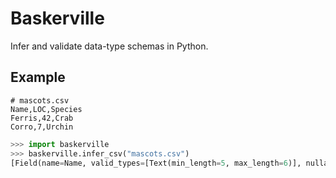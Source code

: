 # Baskerville

Infer and validate data-type schemas in Python.

## Example

```
# mascots.csv
Name,LOC,Species
Ferris,42,Crab
Corro,7,Urchin
```

```python
>>> import baskerville
>>> baskerville.infer_csv("mascots.csv")
[Field(name=Name, valid_types=[Text(min_length=5, max_length=6)], nullable=False), Field(name=LOC, valid_types=[Integer(min_value=7, max_value=42), Float(min_value=7, max_value=42), Text(min_length=1, max_length=2)], nullable=False), Field(name=Species, valid_types=[Text(min_length=4, max_length=6)], nullable=False)]
```
